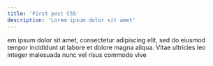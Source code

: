 ```yaml
---
title: 'First post CSS'
description: 'Lorem ipsum dolor sit amet'
---
```

em ipsum dolor sit amet, consectetur adipiscing elit, sed do eiusmod tempor incididunt ut labore et dolore magna aliqua. Vitae ultricies leo integer malesuada nunc vel risus commodo vive